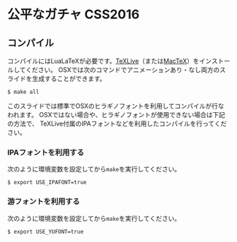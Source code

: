 公平なガチャ CSS2016
============================

## コンパイル

コンパイルにはLuaLaTeXが必要です。[TeXLive](https://www.tug.org/texlive/)（または[MacTeX](https://tug.org/mactex/)）をインストールしてください。
OSXでは次のコマンドでアニメーションあり・なし両方のスライドを生成することができます。

```
$ make all
```

このスライドでは標準でOSXのヒラギノフォントを利用してコンパイルが行なわれます。
OSXではない場合や、ヒラギノフォントが使用できない場合は下記の方法で、
TeXLive付属のIPAフォントなどを利用したコンパイルを行ってください。

### IPAフォントを利用する

次のように環境変数を設定してから`make`を実行してください。

```
$ export USE_IPAFONT=true
```

### 游フォントを利用する

次のように環境変数を設定してから`make`を実行してください。

```
$ export USE_YUFONT=true
```
